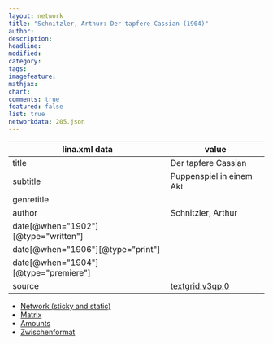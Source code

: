 ```yaml
---
layout: network
title: "Schnitzler, Arthur: Der tapfere Cassian (1904)"
author:
description:
headline:
modified:
category:
tags:
imagefeature: 
mathjax: 
chart: 
comments: true
featured: false
list: true
networkdata: 205.json
---
```

lina.xml data  | value
------------- | -------------
title|Der tapfere Cassian
subtitle|Puppenspiel in einem Akt
genretitle|
author|Schnitzler, Arthur
date[@when="1902"][@type="written"]|
date[@when="1906"][@type="print"]|
date[@when="1904"][@type="premiere"]|
source|[textgrid:v3qp.0](https://textgridlab.org/1.0/tgcrud-public/rest/textgrid:v3qp.0/data)



* [Network (sticky and static)](/linas/network205)
* [Matrix](/linas/matrix205)
* [Amounts](/linas/amount205)
* [Zwischenformat](/linas/lina205 )

